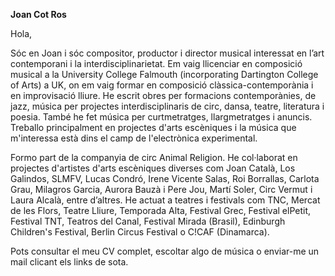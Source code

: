 **Joan Cot Ros**

Hola,

Sóc en Joan i sóc compositor, productor i director musical interessat en l’art contemporani i la interdisciplinarietat. Em vaig llicenciar en composició musical a la University College Falmouth (incorporating Dartington College of Arts) a UK, on em vaig formar en composició clàssica-contemporània i en improvisació lliure. He escrit obres per formacions contemporànies, de jazz, música per projectes interdisciplinaris de circ, dansa, teatre, literatura i poesia. També he fet música per curtmetratges, llargmetratges i anuncis. Treballo principalment en projectes d'arts escèniques i la música que m'interessa està dins el camp de l'electrònica experimental.

Formo part de la companyia de circ Animal Religion. He col·laborat en projectes d'artistes d'arts escèniques diverses com Joan Català, Los Galindos, SLMFV, Lucas Condró, Irene Vicente Salas, Roi Borrallas, Carlota Grau, Milagros Garcia, Aurora Bauzà i Pere Jou, Martí Soler, Circ Vermut i Laura Alcalà, entre d’altres. He actuat a teatres i festivals com TNC, Mercat de les Flors, Teatre Lliure, Temporada Alta, Festival Grec, Festival elPetit, Festival TNT, Teatros del Canal, Festival Mirada (Brasil), Edinburgh Children's Festival, Berlin Circus Festival o C!CAF (Dinamarca).

Pots consultar el meu CV complet, escoltar algo de música o enviar-me un mail clicant els links de sota.
